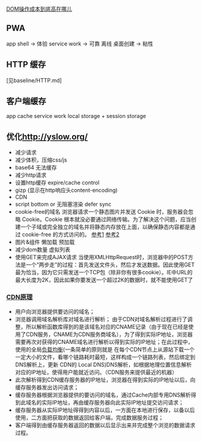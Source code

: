 [DOM操作成本到底高在哪儿](https://segmentfault.com/a/1190000014070240)

## PWA

app shell -> 体验
service work -> 可靠
离线 桌面创建 -> 粘性

## HTTP 缓存

[见baseline/HTTP.md]

## 客户端缓存

app cache
service work
local storage + session storage

## 优化<http://yslow.org/>

- 减少请求
- 减少体积，压缩css/js
- base64 无法缓存
- 减少http请求
- 设置http缓存 expire/cache control
- gizp (显示在http响应头content-encoding)
- CDN
- script bottom or 无阻塞渲染 defer sync
- cookie-free的域名 
  浏览器请求一个静态图片并发送 Cookie 时，服务器会忽略 Cookie。Cookie 根本就没必要通过网络传输。为了解决这个问题，应当创建一个子域或完全独立的域名并将静态内存放在上面，以确保静态内容都是通过 cookie-free 的方式访问的。
  [参考1](https://cloud.tencent.com/developer/article/1082371)
  [参考2](https://blog.csdn.net/southflow/article/details/9342385)
- 图片&组件 懒加载 预加载
- 减少dom数量 虚拟列表
- 使用GET来完成AJAX请求 
  当使用XMLHttpRequest时，浏览器中的POST方法是一个“两步走”的过程：首先发送文件头，然后才发送数据。因此使用GET最为恰当，因为它只需发送一个TCP包（除非你有很多cookie）。IE中URL的最大长度为2K，因此如果你要发送一个超过2K的数据时，就不能使用GET了

### [CDN原理](https://blog.csdn.net/heluan123132/article/details/73331511#commentBox)

- 用户向浏览器提供要访问的域名；
- 浏览器调用域名解析库对域名进行解析；
  由于CDN对域名解析过程进行了调整，所以解析函数库得到的是该域名对应的CNAME记录（由于现在已经是使用了CDN服务，CNAME为CDN服务商域名），为了得到实际IP地址，浏览器需要再次对获得的CNAME域名进行解析以得到实际的IP地址；在此过程中，使用的全局[负载均衡](https://blog.csdn.net/u010857034/article/details/80693308)(一条简单的原则就是 在每个CDN节点上从源站下载一个一定大小的文件，看哪个链路耗时最短，这样构成一个链路列表，然后绑定到 DNS解析上，更新 CDN的 Local DNS)DNS解析，如根据地理位置信息解析对应的IP地址，使得用户能就近访问。（CDN服务来提供最近的机器）
- 此次解析得到CDN缓存服务器的IP地址，浏览器在得到实际的IP地址以后，向缓存服务器发出访问请求；
- 缓存服务器根据浏览器提供的要访问的域名，通过Cache内部专用DNS解析得到此域名的实际IP地址，再由缓存服务器向此实际IP地址提交访问请求；
- 缓存服务器从实际IP地址得得到内容以后，一方面在本地进行保存，以备以后使用，二方面把获取的数据返回给客户端，完成数据服务过程；
- 客户端得到由缓存服务器返回的数据以后显示出来并完成整个浏览的数据请求过程。